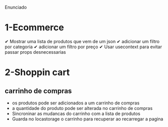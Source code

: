 Enunciado
# 1-Ecommerce
 
 ✔ Mostrar uma lista de produtos que vem de um json
 ✔ adicionar um filtro por categoria
 ✔ adicionar um filtro por preço
 ✔ Usar usecontext para evitar passar props desnecessarias

# 2-Shoppin cart
 ## carrinho de compras
- os produtos pode ser adicionados a um carrinho de compras
- a quantidade do produto pode ser alterada no carrinho de compras
- Sincroninar as mudancas do carrinho com a lista de produtos
- Guarda no locastorage o carrinho para recuperar ao recarregar a pagina 
